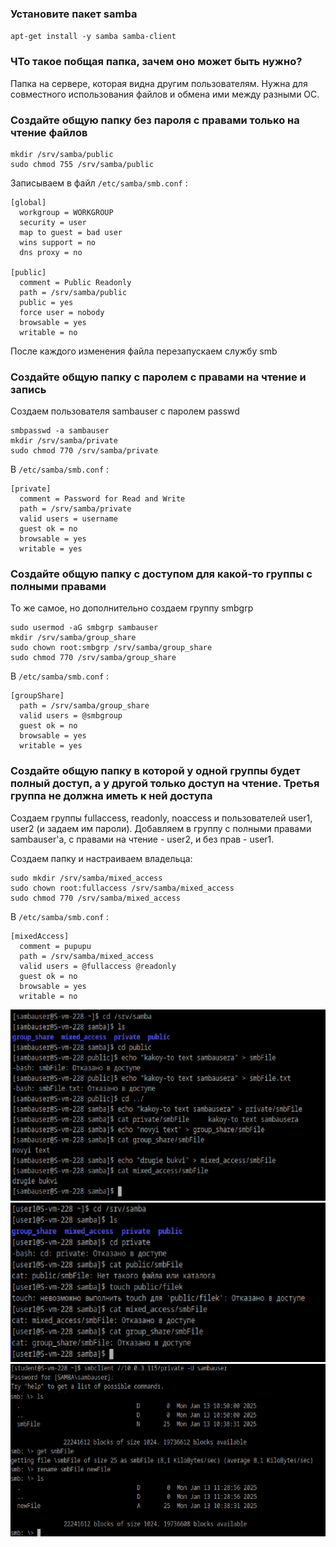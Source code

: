 ### Установите пакет samba
`apt-get install -y samba samba-client`

### ЧТо такое побщая папка, зачем оно может быть нужно?
Папка на сервере, которая видна другим пользователям. Нужна для совместного использования файлов и обмена ими между
разными ОС.

### Создайте общую папку без пароля с правами только на чтение файлов
```
mkdir /srv/samba/public
sudo chmod 755 /srv/samba/public
```
Записываем в файл `/etc/samba/smb.conf` :
```
[global]
  workgroup = WORKGROUP
  security = user
  map to guest = bad user
  wins support = no
  dns proxy = no

[public]
  comment = Public Readonly
  path = /srv/samba/public
  public = yes
  force user = nobody
  browsable = yes
  writable = no
```
После каждого изменения файла перезапускаем службу smb

### Создайте общую папку с паролем с правами на чтение и запись
Создаем пользователя sambauser с паролем passwd
```
smbpasswd -a sambauser
mkdir /srv/samba/private
sudo chmod 770 /srv/samba/private
```
В `/etc/samba/smb.conf` :
```
[private]
  comment = Password for Read and Write
  path = /srv/samba/private
  valid users = username
  guest ok = no
  browsable = yes
  writable = yes
```

### Создайте общую папку с доступом для какой-то группы с полными правами
То же самое, но дополнительно создаем группу smbgrp
```
sudo usermod -aG smbgrp sambauser
mkdir /srv/samba/group_share
sudo chown root:smbgrp /srv/samba/group_share
sudo chmod 770 /srv/samba/group_share
```
В `/etc/samba/smb.conf` :
```
[groupShare]
  path = /srv/samba/group_share
  valid users = @smbgroup
  guest ok = no
  browsable = yes
  writable = yes
```

### Создайте общую папку в которой у одной группы будет полный доступ, а у другой только доступ на чтение. Третья группа не должна иметь к ней доступа
Создаем группы fullaccess, readonly, noaccess и пользователей user1, user2 (и задаем им пароли). 
Добавляем в группу с полными правами sambauser'а, с правами на чтение - user2, 
и без прав - user1.

Создаем папку и настраиваем владельца:
```
sudo mkdir /srv/samba/mixed_access
sudo chown root:fullaccess /srv/samba/mixed_access
sudo chmod 770 /srv/samba/mixed_access
```
В `/etc/samba/smb.conf` :
```
[mixedAccess]
  comment = pupupu
  path = /srv/samba/mixed_access
  valid users = @fullaccess @readonly
  guest ok = no
  browsable = yes
  writable = no
```

![image33.png](images/image33.png)
![image34.png](images/image34.png)
![image35.png](images/image35.png)
